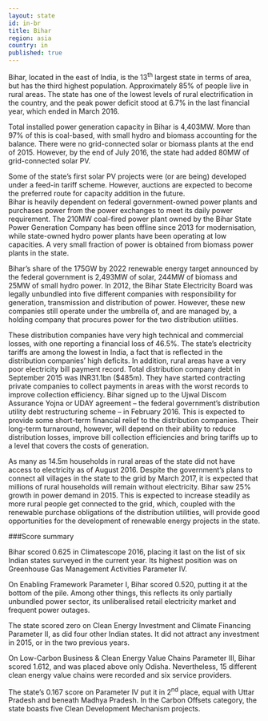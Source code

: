 ```yaml
---
layout: state
id: in-br
title: Bihar
region: asia
country: in
published: true
---
```

Bihar, located in the east of India, is the 13<sup>th</sup> largest state in terms of area, but has the third highest population. Approximately 85% of people live in rural areas. The state has one of the lowest levels of rural electrification in the country, and the peak power deficit stood at 6.7% in the last financial year, which ended in March 2016.

Total installed power generation capacity in Bihar is 4,403MW. More than 97% of this is coal-based, with small hydro and biomass accounting for the balance. There were no grid-connected solar or biomass plants at the end of 2015. However, by the end of July 2016, the state had added 80MW of grid-connected solar PV.

Some of the state’s first solar PV projects were (or are being) developed under a feed-in tariff scheme. However, auctions are expected to become the preferred route for capacity addition in the future.  
Bihar is heavily dependent on federal government-owned power plants and purchases power from the power exchanges to meet its daily power requirement. The 210MW coal-fired power plant owned by the Bihar State Power Generation Company has been offline since 2013 for modernisation, while state-owned hydro power plants have been operating at low capacities. A very small fraction of power is obtained from biomass power plants in the state.  

Bihar’s share of the 175GW by 2022 renewable energy target announced by the federal government is 2,493MW of solar, 244MW of biomass and 25MW of small hydro power.
In 2012, the Bihar State Electricity Board was legally unbundled into five different companies with responsibility for generation, transmission and distribution of power. However, these new companies still operate under the umbrella of, and are managed by, a holding company that procures power for the two distribution utilities.

These distribution companies have very high technical and commercial losses, with one reporting a financial loss of 46.5%. The state’s electricity tariffs are among the lowest in India, a fact that is reflected in the distribution companies’ high deficits. In addition, rural areas have a very poor electricity bill payment record. Total distribution company debt in September 2015 was INR31.1bn ($485m). They have started contracting private companies to collect payments in areas with the worst records to improve collection efficiency. 
Bihar signed up to the Ujwal Discom Assurance Yojna or UDAY agreement – the federal government’s distribution utility debt restructuring scheme – in February 2016. This is expected to provide some short-term financial relief to the distribution companies. Their long-term turnaround, however, will depend on their ability to reduce distribution losses, improve bill collection efficiencies and bring tariffs up to a level that covers the costs of generation.

As many as 14.5m households in rural areas of the state did not have access to electricity as of August 2016. Despite the government’s plans to connect all villages in the state to the grid by March 2017, it is expected that millions of rural households will remain without electricity. 
Bihar saw 25% growth in power demand in 2015. This is expected to increase steadily as more rural people get connected to the grid, which, coupled with the renewable purchase obligations of the distribution utilities, will provide good opportunities for the development of renewable energy projects in the state.


###Score summary

Bihar scored 0.625 in Climatescope 2016, placing it last on the list of six Indian states surveyed in the current year. Its highest position was on Greenhouse Gas Management Activities Parameter IV. 

On Enabling Framework Parameter I, Bihar scored 0.520, putting it at the bottom of the pile. Among other things, this reflects its only partially unbundled power sector, its unliberalised retail electricity market and frequent power outages.

The state scored zero on Clean Energy Investment and Climate Financing Parameter II, as did four other Indian states. It did not attract any investment in 2015, or in the two previous years.

On Low-Carbon Business & Clean Energy Value Chains Parameter III, Bihar scored 1.612, and was placed above only Odisha. Nevertheless, 15 different clean energy value chains were recorded and six service providers.

The state’s 0.167 score on Parameter IV put it in 2<sup>nd</sup> place, equal with Uttar Pradesh and beneath Madhya Pradesh. In the Carbon Offsets category, the state boasts five Clean Development Mechanism projects.
